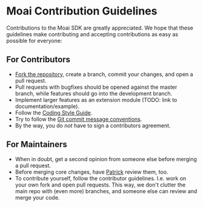 # Moai Contribution Guidelines

Contributions to the Moai SDK are greatly appreciated. We hope that these guidelines make contributing and accepting contributions as easy as possible for everyone:

## For Contributors

* [Fork the repository](https://github.com/moai/moai-dev/fork), create a branch, commit your changes, and open a pull request.
* Pull requests with bugfixes should be opened against the master branch, while features should go into the development branch.
* Implement larger features as an extension module (TODO: link to documentation/example).
* Follow the [Coding Style Guide](https://github.com/moai/moai-dev/raw/master/docs/guides/Moai%20Coding%20Style%20Guide.pdf).
* Try to follow the [Git commit message conventions](http://tbaggery.com/2008/04/19/a-note-about-git-commit-messages.html).
* By the way, you do _not_ have to sign a contributors agreement.

## For Maintainers

* When in doubt, get a second opinion from someone else before merging a pull request.
* Before merging core changes, have [Patrick](https://github.com/patrickmeehan) review them, too.
* To contribute yourself, follow the contributor guidelines. I.e. work on your own fork and open pull requests. This way, we don't clutter the main repo with (even more) branches, and someone else can review and merge your code.
